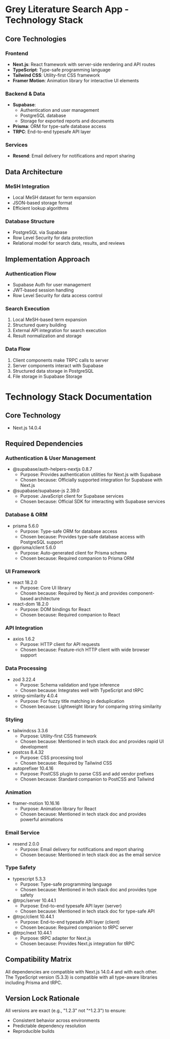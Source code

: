 # Grey Literature Search App - Technology Stack

## Core Technologies

### Frontend
- **Next.js**: React framework with server-side rendering and API routes
- **TypeScript**: Type-safe programming language
- **Tailwind CSS**: Utility-first CSS framework
- **Framer Motion**: Animation library for interactive UI elements

### Backend & Data
- **Supabase**: 
  - Authentication and user management
  - PostgreSQL database
  - Storage for exported reports and documents
- **Prisma**: ORM for type-safe database access
- **TRPC**: End-to-end typesafe API layer

### Services
- **Resend**: Email delivery for notifications and report sharing

## Data Architecture

### MeSH Integration
- Local MeSH dataset for term expansion
- JSON-based storage format
- Efficient lookup algorithms

### Database Structure
- PostgreSQL via Supabase
- Row Level Security for data protection
- Relational model for search data, results, and reviews

## Implementation Approach

### Authentication Flow
- Supabase Auth for user management
- JWT-based session handling
- Row Level Security for data access control

### Search Execution
1. Local MeSH-based term expansion
2. Structured query building
3. External API integration for search execution
4. Result normalization and storage

### Data Flow
1. Client components make TRPC calls to server
2. Server components interact with Supabase
3. Structured data storage in PostgreSQL
4. File storage in Supabase Storage
# Technology Stack Documentation

## Core Technology
- Next.js 14.0.4

## Required Dependencies
### Authentication & User Management
- @supabase/auth-helpers-nextjs 0.8.7
  - Purpose: Provides authentication utilities for Next.js with Supabase
  - Chosen because: Officially supported integration for Supabase with Next.js
- @supabase/supabase-js 2.39.0
  - Purpose: JavaScript client for Supabase services
  - Chosen because: Official SDK for interacting with Supabase services

### Database & ORM
- prisma 5.6.0
  - Purpose: Type-safe ORM for database access
  - Chosen because: Provides type-safe database access with PostgreSQL support
- @prisma/client 5.6.0
  - Purpose: Auto-generated client for Prisma schema
  - Chosen because: Required companion to Prisma ORM

### UI Framework
- react 18.2.0
  - Purpose: Core UI library
  - Chosen because: Required by Next.js and provides component-based architecture
- react-dom 18.2.0
  - Purpose: DOM bindings for React
  - Chosen because: Required companion to React

### API Integration
- axios 1.6.2
  - Purpose: HTTP client for API requests
  - Chosen because: Feature-rich HTTP client with wide browser support

### Data Processing
- zod 3.22.4
  - Purpose: Schema validation and type inference
  - Chosen because: Integrates well with TypeScript and tRPC
- string-similarity 4.0.4
  - Purpose: For fuzzy title matching in deduplication
  - Chosen because: Lightweight library for comparing string similarity

### Styling
- tailwindcss 3.3.6
  - Purpose: Utility-first CSS framework
  - Chosen because: Mentioned in tech stack doc and provides rapid UI development
- postcss 8.4.32
  - Purpose: CSS processing tool
  - Chosen because: Required by Tailwind CSS
- autoprefixer 10.4.16
  - Purpose: PostCSS plugin to parse CSS and add vendor prefixes
  - Chosen because: Standard companion to PostCSS and Tailwind

### Animation
- framer-motion 10.16.16
  - Purpose: Animation library for React
  - Chosen because: Mentioned in tech stack doc and provides powerful animations

### Email Service
- resend 2.0.0
  - Purpose: Email delivery for notifications and report sharing
  - Chosen because: Mentioned in tech stack doc as the email service

### Type Safety
- typescript 5.3.3
  - Purpose: Type-safe programming language
  - Chosen because: Mentioned in tech stack doc and provides type safety
- @trpc/server 10.44.1
  - Purpose: End-to-end typesafe API layer (server)
  - Chosen because: Mentioned in tech stack doc for type-safe API
- @trpc/client 10.44.1
  - Purpose: End-to-end typesafe API layer (client)
  - Chosen because: Required companion to tRPC server
- @trpc/next 10.44.1
  - Purpose: tRPC adapter for Next.js
  - Chosen because: Provides Next.js integration for tRPC

## Compatibility Matrix
All dependencies are compatible with Next.js 14.0.4 and with each other. The TypeScript version (5.3.3) is compatible with all type-aware libraries including Prisma and tRPC.

## Version Lock Rationale
All versions are exact (e.g., "1.2.3" not "^1.2.3") to ensure:
- Consistent behavior across environments
- Predictable dependency resolution
- Reproducible builds
